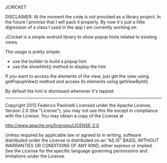    JCRICKET                         

DISCLAIMER:
At the moment the code is not provided as a library project. In the future I _promise_ that I will pack it properly. By now it's just a little digression of a class I used in the app I am currently working on. 

JCricket is a simple android library to show popup hints related to existing views.

The usage is pretty simple:
   - use the builder to build a popup hint
   - use the showHint() method to display the hint

If you want to access the elements of the view, just get the view using getPopupView() method and access its elements using getViewById()

By default the hint is dismissed whenever it's tapped

--------------



Copyright 2012 Federico Paolinelli
Licensed under the Apache License, Version 2.0 (the "License");
you may not use this file except in compliance with the License.
You may obtain a copy of the License at

   http://www.apache.org/licenses/LICENSE-2.0

Unless required by applicable law or agreed to in writing, software
distributed under the License is distributed on an "AS IS" BASIS,
WITHOUT WARRANTIES OR CONDITIONS OF ANY KIND, either express or implied.
See the License for the specific language governing permissions and
limitations under the License.

